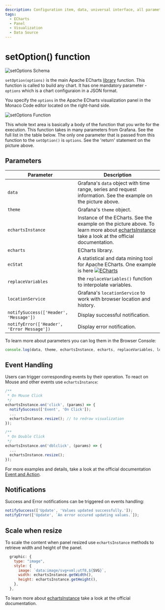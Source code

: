 ```yaml
---
description: Configuration item, data, universal interface, all parameters and data can all be modified through `setOption()` function in the plugin's options.
tags:
  - ECharts
  - Panel
  - Visualization
  - Data Source
---
```


# setOption() function

![setOptions Schema](/img/plugins/volkovlabs-echarts-panel/function_schema.png)

 `setOption(options)` is the main Apache ECharts <u>library</u> function. This function is called to build any chart. It has one mandatory parameter - `options` which is a chart configuraion in a JSON format.

 You specify the `options` in the Apache ECharts visualization panel in the Monaco Code editor located on the right-hand side. 

![setOptions Function](/img/plugins/volkovlabs-echarts-panel/function.png)

 This whole text area is basically a body of the function that you write for the execution.
 This function takes in many parameters from Grafana. See the full list in the table below. The only one parameter that is passed from this function to the `setOption()` is `options`.
 See the 'return' statement on the picture above.
 

## Parameters

| Parameter | Description |
| -- | -- |
| `data` | Grafana's `data` object with time range, series and request information. See the example on the picture above. |
| `theme` | Grafana's `theme` object. |
| `echartsInstance` | Instance of the ECharts. See the example on the picture above. To learn more about [echartsInstance](https://echarts.apache.org/en/api.html#echartsInstance) take a look at the official documentation.|
| `echarts` | ECharts library. |
| `ecStat` | A statistical and data mining tool for Apache ECharts. One example is here [![ECharts](/img/plugins/volkovlabs-echarts-panel/ecStat_example.png)](https://echarts.volkovlabs.io/d/U332C4K4z/scatter?orgId=1&editPanel=10)|
| `replaceVariables` | the `replaceVariables()` function to interpolate variables. |
| `locationService` | Grafana's `locationService` to work with browser location and history. |
| `notifySuccess(['Header', 'Message'])` | Display successful notification. |
| `notifyError(['Header', 'Error Message'])` | Display error notification. |


To learn more about parameters you can log them in the Browser Console:

```javascript
console.log(data, theme, echartsInstance, echarts, replaceVariables, locationService);
```

## Event Handling

Users can trigger corresponding events by their operation. To react on Mouse and other events use `echartsInstance`:

```javascript
/**
 * On Mouse Click
 */
echartsInstance.on('click', (params) => {
  notifySuccess(['Event', 'On Click']);
  ...
  echartsInstance.resize(); // to redraw visualization
});

/**
 * On Double Click
 */
echartsInstance.on('dblclick', (params) => {
  ...
  echartsInstance.resize();
});
```

For more examples and details, take a look at the official documentation [Event and Action](https://apache.github.io/echarts-handbook/en/concepts/event/).

## Notifications

Success and Error notifications can be triggered on events handling:

```javascript
notifySuccess(['Update', 'Values updated successfully.']);
notifyError(['Update', `An error occured updating values.`]);
```

## Scale when resize

To scale the content when panel resized use `echartsInstance` methods to retrieve width and height of the panel.

```javascript
  graphic: {
    type: "image",
    style: {
      image: `data:image/svg+xml;utf8,${SVG}`,
      width: echartsInstance.getWidth(),
      height: echartsInstance.getHeight(),
    },
  },
```

To learn more about [echartsInstance](https://echarts.apache.org/en/api.html#echartsInstance) take a look at the official documentation.
